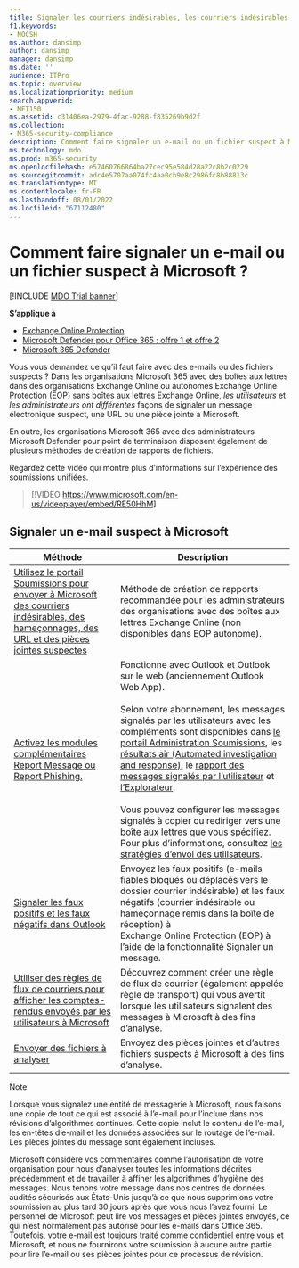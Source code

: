 ```yaml
---
title: Signaler les courriers indésirables, les courriers indésirables, le hameçonnage, les e-mails suspects et les fichiers à Microsoft
f1.keywords:
- NOCSH
ms.author: dansimp
author: dansimp
manager: dansimp
ms.date: ''
audience: ITPro
ms.topic: overview
ms.localizationpriority: medium
search.appverid:
- MET150
ms.assetid: c31406ea-2979-4fac-9288-f835269b9d2f
ms.collection:
- M365-security-compliance
description: Comment faire signaler un e-mail ou un fichier suspect à Microsoft ? Signaler des messages, des URL, des pièces jointes et des fichiers à Microsoft à des fins d’analyse. Apprenez à signaler les courriers indésirables et les e-mails de hameçonnage.
ms.technology: mdo
ms.prod: m365-security
ms.openlocfilehash: e57460766864ba27cec95e584d28a22c8b2c0229
ms.sourcegitcommit: adc4e5707aa074fc4aa0cb9e8c2986fc8b88813c
ms.translationtype: MT
ms.contentlocale: fr-FR
ms.lasthandoff: 08/01/2022
ms.locfileid: "67112480"
---
```

# <a name="how-do-i-report-a-suspicious-email-or-file-to-microsoft"></a>Comment faire signaler un e-mail ou un fichier suspect à Microsoft ?

[!INCLUDE [MDO Trial banner](../includes/mdo-trial-banner.md)]

**S’applique à**
- [Exchange Online Protection](exchange-online-protection-overview.md)
- [Microsoft Defender pour Office 365 : offre 1 et offre 2](defender-for-office-365.md)
- [Microsoft 365 Defender](../defender/microsoft-365-defender.md)

Vous vous demandez ce qu’il faut faire avec des e-mails ou des fichiers suspects ? Dans les organisations Microsoft 365 avec des boîtes aux lettres dans des organisations Exchange Online ou autonomes Exchange Online Protection (EOP) sans boîtes aux lettres Exchange Online, *les utilisateurs* et *les administrateurs ont différentes* façons de signaler un message électronique suspect, une URL ou une pièce jointe à Microsoft.

En outre, les organisations Microsoft 365 avec des administrateurs Microsoft Defender pour point de terminaison disposent également de plusieurs méthodes de création de rapports de fichiers.

Regardez cette vidéo qui montre plus d’informations sur l’expérience des soumissions unifiées.
> [!VIDEO https://www.microsoft.com/en-us/videoplayer/embed/RE50HhM]

## <a name="report-a-suspicious-email-to-microsoft"></a>Signaler un e-mail suspect à Microsoft

|Méthode|Description|
|---|---|
|[Utilisez le portail Soumissions pour envoyer à Microsoft des courriers indésirables, des hameçonnages, des URL et des pièces jointes suspectes](admin-submission.md)|Méthode de création de rapports recommandée pour les administrateurs des organisations avec des boîtes aux lettres Exchange Online (non disponibles dans EOP autonome).|
|[Activez les modules complémentaires Report Message ou Report Phishing.](enable-the-report-message-add-in.md)|Fonctionne avec Outlook et Outlook sur le web (anciennement Outlook Web App). <br/><br/> Selon votre abonnement, les messages signalés par les utilisateurs avec les compléments sont disponibles dans [le portail Administration Soumissions](admin-submission.md), les [résultats air (Automated investigation and response),](air-view-investigation-results.md) le [rapport des messages signalés par l’utilisateur](view-email-security-reports.md#user-reported-messages-report) et [l’Explorateur](threat-explorer-views.md#email--submissions). <br/><br/> Vous pouvez configurer les messages signalés à copier ou rediriger vers une boîte aux lettres que vous spécifiez. Pour plus d’informations, consultez [les stratégies d’envoi des utilisateurs](user-submission.md).
|[Signaler les faux positifs et les faux négatifs dans Outlook](report-false-positives-and-false-negatives.md)|Envoyez les faux positifs (e-mails fiables bloqués ou déplacés vers le dossier courrier indésirable) et les faux négatifs (courrier indésirable ou hameçonnage remis dans la boîte de réception) à Exchange Online Protection (EOP) à l’aide de la fonctionnalité Signaler un message.|
|[Utiliser des règles de flux de courriers pour afficher les comptes-rendus envoyés par les utilisateurs à Microsoft](/exchange/security-and-compliance/mail-flow-rules/use-rules-to-see-what-users-are-reporting-to-microsoft)|Découvrez comment créer une règle de flux de courrier (également appelée règle de transport) qui vous avertit lorsque les utilisateurs signalent des messages à Microsoft à des fins d’analyse.|
|[Envoyer des fichiers à analyser](../intelligence/submission-guide.md)|Envoyez des pièces jointes et d’autres fichiers suspects à Microsoft à des fins d’analyse.|

> [!NOTE]
> Lorsque vous signalez une entité de messagerie à Microsoft, nous faisons une copie de tout ce qui est associé à l’e-mail pour l’inclure dans nos révisions d’algorithmes continues. Cette copie inclut le contenu de l’e-mail, les en-têtes d’e-mail et les données associées sur le routage de l’e-mail. Les pièces jointes du message sont également incluses.
>
> Microsoft considère vos commentaires comme l’autorisation de votre organisation pour nous d’analyser toutes les informations décrites précédemment et de travailler à affiner les algorithmes d’hygiène des messages. Nous tenons votre message dans nos centres de données audités sécurisés aux États-Unis jusqu’à ce que nous supprimions votre soumission au plus tard 30 jours après que vous nous l’avez fourni. Le personnel de Microsoft peut lire vos messages et pièces jointes envoyés, ce qui n’est normalement pas autorisé pour les e-mails dans Office 365. Toutefois, votre e-mail est toujours traité comme confidentiel entre vous et Microsoft, et nous ne fournirons votre soumission à aucune autre partie pour lire l’e-mail ou ses pièces jointes pour ce processus de révision.
